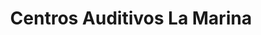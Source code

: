 ---
title: "Centros Auditivos La Marina"
url: /moraira/centros-auditivos-la-marina/
shop: audífonos
---